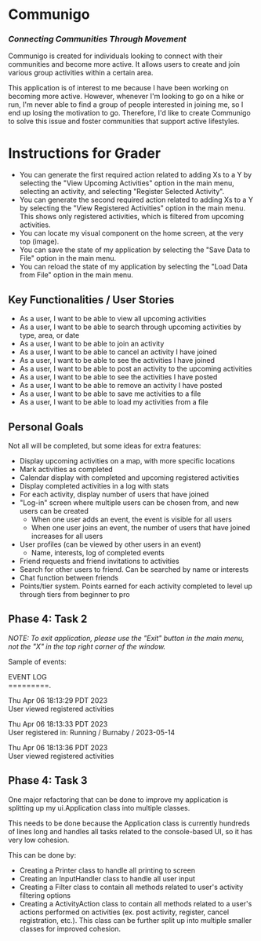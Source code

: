 # Communigo 
### *Connecting Communities Through Movement*

Communigo is created for individuals looking to connect with their communities and become more active. It allows users
to create and join various group activities within a certain area. 

This application is of interest to me because I have been working on becoming more active. 
However, whenever I'm looking to go on a hike or run, I'm never able to find a group of people 
interested in joining me, so I end up losing the motivation to go. Therefore, I'd like to create Communigo
to solve this issue and foster communities that support active lifestyles.

# Instructions for Grader

- You can generate the first required action related to adding Xs to a Y by selecting the "View Upcoming Activities"
option in the main menu, selecting an activity, and selecting "Register Selected Activity".
- You can generate the second required action related to adding Xs to a Y by selecting the "View Registered Activities"
option in the main menu. This shows only registered activities, which is filtered from upcoming activities.
- You can locate my visual component on the home screen, at the very top (image).
- You can save the state of my application by selecting the "Save Data to File" option in the main menu.
- You can reload the state of my application by selecting the "Load Data from File" option in the main menu.

## Key Functionalities / User Stories
- As a user, I want to be able to view all upcoming activities
- As a user, I want to be able to search through upcoming activities by type, area, or date
- As a user, I want to be able to join an activity
- As a user, I want to be able to cancel an activity I have joined
- As a user, I want to be able to see the activities I have joined
- As a user, I want to be able to post an activity to the upcoming activities
- As a user, I want to be able to see the activities I have posted
- As a user, I want to be able to remove an activity I have posted
- As a user, I want to be able to save me activities to a file
- As a user, I want to be able to load my activities from a file

## Personal Goals
Not all will be completed, but some ideas for extra features:
- Display upcoming activities on a map, with more specific locations
- Mark activities as completed
- Calendar display with completed and upcoming registered activities
- Display completed activities in a log with stats
- For each activity, display number of users that have joined
- "Log-in" screen where multiple users can be chosen from, and new users can be created
    - When one user adds an event, the event is visible for all users
    - When one user joins an event, the number of users that have joined increases for all users
- User profiles (can be viewed by other users  in an event)
    - Name, interests, log of completed events
- Friend requests and friend invitations to activities
- Search for other users to friend. Can be searched by name or interests
- Chat function between friends
- Points/tier system. Points earned for each activity completed to level up through tiers from
  beginner to pro

## Phase 4: Task 2
*NOTE: To exit application, please use the "Exit" button in the main menu, not the "X" in the top right corner of the window.*

Sample of events:

EVENT LOG \
=========.

Thu Apr 06 18:13:29 PDT 2023\
User viewed registered activities

Thu Apr 06 18:13:33 PDT 2023 \
User registered in: Running  /  Burnaby  /  2023-05-14

Thu Apr 06 18:13:36 PDT 2023 \
User viewed registered activities

## Phase 4: Task 3

One major refactoring that can be done to improve my application is splitting up my ui.Application
class into multiple classes.

This needs to be done because the Application class is currently hundreds of lines long and handles all
tasks related to the console-based UI, so it has very low cohesion.

This can be done by:
- Creating a Printer class to handle all printing to screen
- Creating an InputHandler class to handle all user input
- Creating a Filter class to contain all methods related to user's
  activity filtering options
- Creating a ActivityAction class to contain all methods related to a user's
actions performed on activities (ex. post activity, register, cancel registration, etc.). This 
class can be further split up into multiple smaller classes for improved cohesion.



